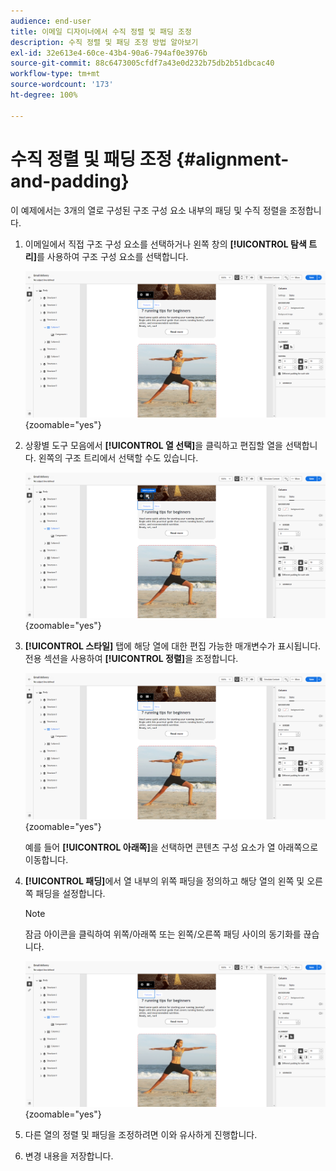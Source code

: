```yaml
---
audience: end-user
title: 이메일 디자이너에서 수직 정렬 및 패딩 조정
description: 수직 정렬 및 패딩 조정 방법 알아보기
exl-id: 32e613e4-60ce-43b4-90a6-794af0e3976b
source-git-commit: 88c6473005cfdf7a43e0d232b75db2b51dbcac40
workflow-type: tm+mt
source-wordcount: '173'
ht-degree: 100%

---
```



# 수직 정렬 및 패딩 조정 {#alignment-and-padding}

이 예제에서는 3개의 열로 구성된 구조 구성 요소 내부의 패딩 및 수직 정렬을 조정합니다.

1. 이메일에서 직접 구조 구성 요소를 선택하거나 왼쪽 창의 **[!UICONTROL 탐색 트리]**&#x200B;를 사용하여 구조 구성 요소를 선택합니다.

   ![](assets/alignment_1.png){zoomable=&quot;yes&quot;}

1. 상황별 도구 모음에서 **[!UICONTROL 열 선택]**&#x200B;을 클릭하고 편집할 열을 선택합니다. 왼쪽의 구조 트리에서 선택할 수도 있습니다.

   ![](assets/alignment_2.png){zoomable=&quot;yes&quot;}

1. **[!UICONTROL 스타일]** 탭에 해당 열에 대한 편집 가능한 매개변수가 표시됩니다. 전용 섹션을 사용하여 **[!UICONTROL 정렬]**&#x200B;을 조정합니다.

   ![](assets/alignment_3.png){zoomable=&quot;yes&quot;}

   예를 들어 **[!UICONTROL 아래쪽]**&#x200B;을 선택하면 콘텐츠 구성 요소가 열 아래쪽으로 이동합니다.

1. **[!UICONTROL 패딩]**&#x200B;에서 열 내부의 위쪽 패딩을 정의하고 해당 열의 왼쪽 및 오른쪽 패딩을 설정합니다.

   >[!NOTE]
   >
   >잠금 아이콘을 클릭하여 위쪽/아래쪽 또는 왼쪽/오른쪽 패딩 사이의 동기화를 끊습니다.

   ![](assets/alignment_4.png){zoomable=&quot;yes&quot;}

1. 다른 열의 정렬 및 패딩을 조정하려면 이와 유사하게 진행합니다.

1. 변경 내용을 저장합니다.
